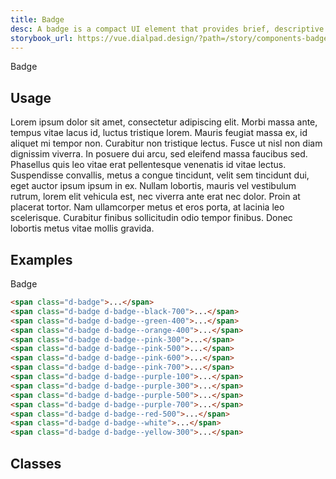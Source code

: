 ```yaml
---
title: Badge
desc: A badge is a compact UI element that provides brief, descriptive information about an element. It is terse, ideally one word.
storybook_url: https://vue.dialpad.design/?path=/story/components-badge--default
---
```

<code-well-header>
  <div>
    <span class="d-badge d-mr8 d-mb8 d-badge--black-700">Badge</span>
  </div>
</code-well-header>

## Usage
Lorem ipsum dolor sit amet, consectetur adipiscing elit.
Morbi massa ante, tempus vitae lacus id, luctus tristique lorem.
Mauris feugiat massa ex, id aliquet mi tempor non. Curabitur non tristique lectus.
Fusce ut nisl non diam dignissim viverra.
In posuere dui arcu, sed eleifend massa faucibus sed.
Phasellus quis leo vitae erat pellentesque venenatis id vitae lectus.
Suspendisse convallis, metus a congue tincidunt, velit sem tincidunt dui, eget auctor ipsum ipsum in ex.
Nullam lobortis, mauris vel vestibulum rutrum, lorem elit vehicula est, nec viverra ante erat nec dolor.
Proin at placerat tortor.
Nam ullamcorper metus et eros porta, at lacinia leo scelerisque. Curabitur finibus sollicitudin odio tempor finibus.
Donec lobortis metus vitae mollis gravida.

## Examples
<code-well-header>
  <div>
    <span v-for="i in classes" class="d-badge d-mr8 d-mb8" :class="i.class">Badge</span>
  </div>
</code-well-header>

```html
<span class="d-badge">...</span>
<span class="d-badge d-badge--black-700">...</span>
<span class="d-badge d-badge--green-400">...</span>
<span class="d-badge d-badge--orange-400">...</span>
<span class="d-badge d-badge--pink-300">...</span>
<span class="d-badge d-badge--pink-500">...</span>
<span class="d-badge d-badge--pink-600">...</span>
<span class="d-badge d-badge--pink-700">...</span>
<span class="d-badge d-badge--purple-100">...</span>
<span class="d-badge d-badge--purple-300">...</span>
<span class="d-badge d-badge--purple-500">...</span>
<span class="d-badge d-badge--purple-700">...</span>
<span class="d-badge d-badge--red-500">...</span>
<span class="d-badge d-badge--white">...</span>
<span class="d-badge d-badge--yellow-300">...</span>
```

## Classes
<component-class-table component-name="badge"></component-class-table>

<script setup>
    import { classes } from '@data/badge.json';
</script>


